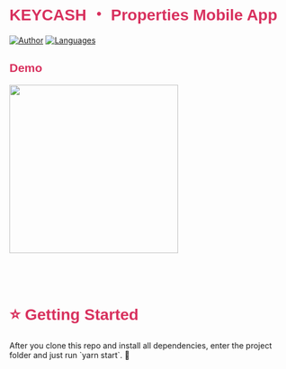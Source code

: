# <span style="color: #d8315e; font-weight: bold; font-family: sans-serif"> KEYCASH ・ Properties Mobile App </span>

[![Author](https://img.shields.io/badge/author-GabrielPaiva-d8315e?style=flat)](https://github.com/gpaiva00)
[![Languages](https://img.shields.io/github/languages/count/gpaiva00/keycash-frontend-challenge-gabriel-paiva?color=121214&style=flat)](#)

<h2 style="color: #d8315e; font-weight: bold; font-family: sans-serif"> Demo </h2>
<img src="./assets/demo.gif" width="300" style="margin-bottom: 50px"/>

<h1 style="color: #d8315e; font-weight: bold; font-family: sans-serif"> ⭐️ Getting Started </h1>
After you clone this repo and install all dependencies, enter the project folder and just run `yarn start`. 🎉
